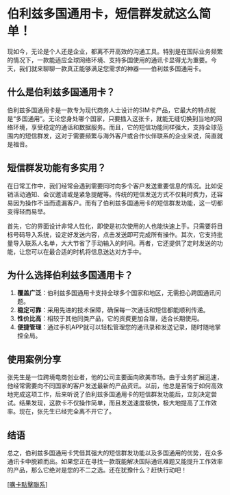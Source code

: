 # 伯利兹多国通用卡，短信群发就这么简单！

现如今，无论是个人还是企业，都离不开高效的沟通工具。特别是在国际业务频繁的情况下，一款能适应全球网络环境、支持多国使用的通讯卡显得尤为重要。今天，我们就来聊聊一款真正能够满足您需求的神器——伯利兹多国通用卡。

## 什么是伯利兹多国通用卡？

伯利兹多国通用卡是一款专为现代商务人士设计的SIM卡产品，它最大的特点就是“多国通用”。无论您身处哪个国家，只要插入这张卡，就能无缝切换到当地的网络环境，享受稳定的通话和数据服务。而且，它的短信功能同样强大，支持全球范围内的短信群发，这对于需要频繁与海外客户或合作伙伴联系的企业来说，简直就是福音。

## 短信群发功能有多实用？

在日常工作中，我们经常会遇到需要同时向多个客户发送重要信息的情况。比如促销活动通知、会议邀请或是紧急提醒等。传统的短信发送方式不仅耗时费力，还容易因为操作不当而遗漏客户。而有了伯利兹多国通用卡的短信群发功能，这一切都变得轻而易举。

首先，它的界面设计非常人性化，即使是初次使用的人也能快速上手。只需要将目标号码导入系统，设定好发送内容，点击发送即可完成所有操作。其次，它支持批量导入联系人名单，大大节省了手动输入的时间。再者，它还提供了定时发送的功能，让您可以在最合适的时机将信息送达对方手中。

## 为什么选择伯利兹多国通用卡？

1. **覆盖广泛**：伯利兹多国通用卡支持全球多个国家和地区，无需担心跨国通讯问题。
2. **稳定可靠**：采用先进的技术保障，确保每一次通话和短信都能顺利传递。
3. **性价比高**：相较于其他同类产品，它的资费更加合理，适合长期使用。
4. **便捷管理**：通过手机APP就可以轻松管理您的通讯录和发送记录，随时随地掌控全局。

## 使用案例分享

张先生是一位跨境电商创业者，他的公司主要面向欧美市场。由于业务扩展迅速，他经常需要向不同国家的客户发送最新的产品资讯。以前，他总是苦恼于如何高效地完成这项工作，后来听说了伯利兹多国通用卡的短信群发功能后，立刻决定尝试。结果发现，这款卡不仅操作简单，而且发送速度极快，极大地提高了工作效率。现在，张先生已经完全离不开它了。

## 结语

总之，伯利兹多国通用卡凭借其强大的短信群发功能以及多国通用的优势，在众多通讯卡中脱颖而出。如果您正在寻找一款既能解决国际通讯难题又能提升工作效率的产品，那么它绝对是您的不二之选。还在犹豫什么？赶快行动吧！

[[購卡點擊聯系](https://t.me/s/esim1088)]